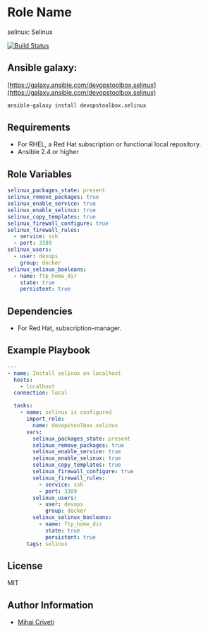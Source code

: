 Role Name
=========

selinux: Selinux

[![Build Status](https://travis-ci.org/cmihai-ansible/selinux.svg?branch=master)](https://travis-ci.org/cmihai-ansible/selinux)

Ansible galaxy:
---------------

[https://galaxy.ansible.com/devopstoolbox.selinux](https://galaxy.ansible.com/devopstoolbox.selinux)

```bash
ansible-galaxy install devopstoolbox.selinux
```

Requirements
------------

- For RHEL, a Red Hat subscription or functional local repository.
- Ansible 2.4 or higher

Role Variables
--------------

```yaml
selinux_packages_state: present
selinux_remove_packages: true
selinux_enable_service: true
selinux_enable_selinux: true
selinux_copy_templates: true
selinux_firewall_configure: true
selinux_firewall_rules:
  - service: ssh
  - port: 3389
selinux_users:
  - user: devops
    group: docker
selinux_selinux_booleans:
  - name: ftp_home_dir
    state: true
    persistent: true
```

Dependencies
------------

- For Red Hat, subscription-manager.

Example Playbook
----------------

```yaml
---
- name: Install selinux on localhost
  hosts:
    - localhost
  connection: local

  tasks:
    - name: selinux is configured
      import_role:
        name: devopstoolbox.selinux
      vars:
        selinux_packages_state: present
        selinux_remove_packages: true
        selinux_enable_service: true
        selinux_enable_selinux: true
        selinux_copy_templates: true
        selinux_firewall_configure: true
        selinux_firewall_rules:
          - service: ssh
          - port: 3389
        selinux_users:
          - user: devops
            group: docker
        selinux_selinux_booleans:
          - name: ftp_home_dir
            state: true
            persistent: true
      tags: selinux
```

License
-------

MIT

Author Information
------------------

- [Mihai Criveti](https://www.linkedin.com/in/devopstoolbox.)
